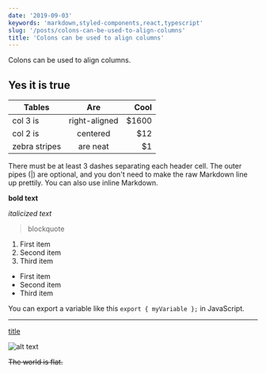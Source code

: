 ```yaml
---
date: '2019-09-03'
keywords: 'markdown,styled-components,react,typescript'
slug: '/posts/colons-can-be-used-to-align-columns'
title: 'Colons can be used to align columns'
---
```


Colons can be used to align columns.

## Yes it is true

| Tables        | Are           | Cool  |
| ------------- |:-------------:| -----:|
| col 3 is      | right-aligned | $1600 |
| col 2 is      | centered      |   $12 |
| zebra stripes | are neat      |    $1 |

There must be at least 3 dashes separating each header cell.
The outer pipes (|) are optional, and you don't need to make the
raw Markdown line up prettily. You can also use inline Markdown.

**bold text**

*italicized text*

> blockquote

1. First item
2. Second item
3. Third item

- First item
- Second item
- Third item

You can export a variable like this `export { myVariable };` in JavaScript.

---

[title](https://www.example.com)

![alt text](image.jpg)

~~The world is flat.~~
